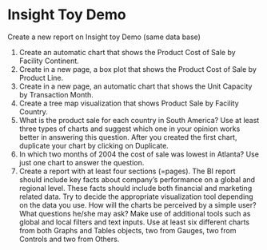 # Insight Toy Demo
Create a new report on Insight toy Demo (same data base)
1) Create an automatic chart that shows the Product Cost of Sale by Facility Continent.
2) Create in a new page, a box plot that shows the Product Cost of Sale by Product Line.
3) Create in a new page, an automatic chart that shows the Unit Capacity by Transaction
Month.
4) Create a tree map visualization that shows Product Sale by Facility Country.
5) What is the product sale for each country in South America? Use at least three types
of charts and suggest which one in your opinion works better in answering this question. After
you created the first chart, duplicate your chart by clicking on Duplicate.
6) In which two months of 2004 the cost of sale was lowest in Atlanta? Use just one
chart to answer the question.
7) Create a report with at least four sections (=pages).
The BI report should include key facts about company’s performance on a global and regional
level. These facts should include both financial and marketing related data.
Try to decide the appropriate visualization tool depending on the data you use. How will the
charts be perceived by a simple user? What questions he/she may ask?
Make use of additional tools such as global and local filters and text inputs.
Use at least six different charts from both Graphs and Tables objects, two from Gauges, two
from Controls and two from Others.
